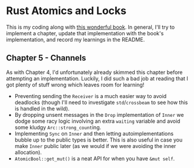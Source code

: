 # Rust Atomics and Locks

This is my coding along with [this wonderful book][book]. In general, I'll try
to implement a chapter, update that implementation with the book's
implementation, and record my learnings in the README.

## Chapter 5 - Channels

As with Chapter 4, I'd unfortunately already skimmed this chapter before
attempting an implementation. Luckily, I did such a bad job at reading that
I got plenty of stuff wrong which leaves room for learning!

- Preventing sending the `Receiver` is a much easier way to avoid
  deadlocks (though I'll need to investigate `std`/`crossbeam` to
  see how this is handled in the wild).
- By dropping unsent messages in the `Drop` implementation of `Inner` we dodge
  some racy logic involving an extra `waiting` variable and avoid some kludgy
  `Arc::strong_count`ing.
- Implementing `Sync` on `Inner` and then letting autoimplementations bubble up
  to the public types is better. This is also useful in case you make `Inner`
  public later (as we would if we were avoiding the inner allocation).
- `AtomicBool::get_mut()` is a neat API for when you have `&mut
  self`.

[book]: https://marabos.nl/atomics/
